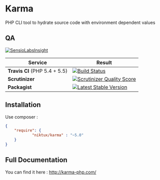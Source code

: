 Karma 
=====

PHP CLI tool to hydrate source code with environment dependent values 


QA
--

[![SensioLabsInsight](https://insight.sensiolabs.com/projects/94083ab1-1613-46c1-b380-ec575926ae39/big.png)](https://insight.sensiolabs.com/projects/94083ab1-1613-46c1-b380-ec575926ae39)

Service | Result
--- | ---
**Travis CI** (PHP 5.4 + 5.5) | [![Build Status](https://travis-ci.org/Niktux/karma.png?branch=master)](https://travis-ci.org/Niktux/karma)
**Scrutinizer** | [![Scrutinizer Quality Score](https://scrutinizer-ci.com/g/Niktux/karma/badges/quality-score.png?s=595d09c72316b5e706c3f78fb00807bc6b1515f1)](https://scrutinizer-ci.com/g/Niktux/karma/)
**Packagist** | [![Latest Stable Version](https://poser.pugx.org/niktux/karma/v/stable.png)](https://packagist.org/packages/niktux/karma)

Installation
------------
Use composer :
```json
{
    "require": {
		    "niktux/karma" : "~5.0"
    }
}
```

Full Documentation
------------------
You can find it here : http://karma-php.com/

